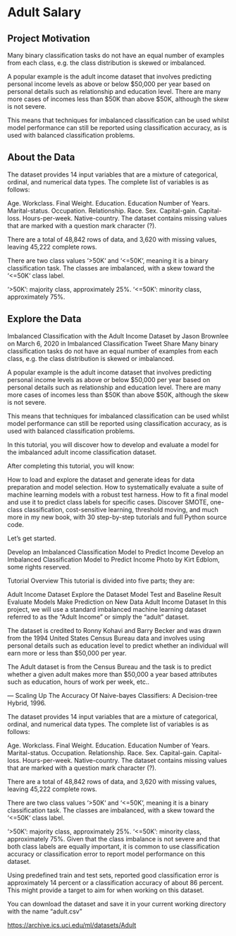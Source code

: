 # Adult Salary 
## Project Motivation
Many binary classification tasks do not have an equal number of examples from each class, e.g. the class distribution is skewed or imbalanced.

A popular example is the adult income dataset that involves predicting personal income levels as above or below $50,000 per year based on personal details such as relationship and education level. There are many more cases of incomes less than $50K than above $50K, although the skew is not severe.

This means that techniques for imbalanced classification can be used whilst model performance can still be reported using classification accuracy, as is used with balanced classification problems.
## About the Data
The dataset provides 14 input variables that are a mixture of categorical, ordinal, and numerical data types. The complete list of variables is as follows:

Age.
Workclass.
Final Weight.
Education.
Education Number of Years.
Marital-status.
Occupation.
Relationship.
Race.
Sex.
Capital-gain.
Capital-loss.
Hours-per-week.
Native-country.
The dataset contains missing values that are marked with a question mark character (?).

There are a total of 48,842 rows of data, and 3,620 with missing values, leaving 45,222 complete rows.

There are two class values ‘>50K‘ and ‘<=50K‘, meaning it is a binary classification task. The classes are imbalanced, with a skew toward the ‘<=50K‘ class label.

‘>50K’: majority class, approximately 25%.
‘<=50K’: minority class, approximately 75%.
## Explore the Data
Imbalanced Classification with the Adult Income Dataset
by Jason Brownlee on March 6, 2020 in Imbalanced Classification
Tweet  Share
Many binary classification tasks do not have an equal number of examples from each class, e.g. the class distribution is skewed or imbalanced.

A popular example is the adult income dataset that involves predicting personal income levels as above or below $50,000 per year based on personal details such as relationship and education level. There are many more cases of incomes less than $50K than above $50K, although the skew is not severe.

This means that techniques for imbalanced classification can be used whilst model performance can still be reported using classification accuracy, as is used with balanced classification problems.

In this tutorial, you will discover how to develop and evaluate a model for the imbalanced adult income classification dataset.

After completing this tutorial, you will know:

How to load and explore the dataset and generate ideas for data preparation and model selection.
How to systematically evaluate a suite of machine learning models with a robust test harness.
How to fit a final model and use it to predict class labels for specific cases.
Discover SMOTE, one-class classification, cost-sensitive learning, threshold moving, and much more in my new book, with 30 step-by-step tutorials and full Python source code.

Let’s get started.

Develop an Imbalanced Classification Model to Predict Income
Develop an Imbalanced Classification Model to Predict Income
Photo by Kirt Edblom, some rights reserved.

Tutorial Overview
This tutorial is divided into five parts; they are:

Adult Income Dataset
Explore the Dataset
Model Test and Baseline Result
Evaluate Models
Make Prediction on New Data
Adult Income Dataset
In this project, we will use a standard imbalanced machine learning dataset referred to as the “Adult Income” or simply the “adult” dataset.

The dataset is credited to Ronny Kohavi and Barry Becker and was drawn from the 1994 United States Census Bureau data and involves using personal details such as education level to predict whether an individual will earn more or less than $50,000 per year.

The Adult dataset is from the Census Bureau and the task is to predict whether a given adult makes more than $50,000 a year based attributes such as education, hours of work per week, etc..

— Scaling Up The Accuracy Of Naive-bayes Classifiers: A Decision-tree Hybrid, 1996.

The dataset provides 14 input variables that are a mixture of categorical, ordinal, and numerical data types. The complete list of variables is as follows:

Age.
Workclass.
Final Weight.
Education.
Education Number of Years.
Marital-status.
Occupation.
Relationship.
Race.
Sex.
Capital-gain.
Capital-loss.
Hours-per-week.
Native-country.
The dataset contains missing values that are marked with a question mark character (?).

There are a total of 48,842 rows of data, and 3,620 with missing values, leaving 45,222 complete rows.

There are two class values ‘>50K‘ and ‘<=50K‘, meaning it is a binary classification task. The classes are imbalanced, with a skew toward the ‘<=50K‘ class label.

‘>50K’: majority class, approximately 25%.
‘<=50K’: minority class, approximately 75%.
Given that the class imbalance is not severe and that both class labels are equally important, it is common to use classification accuracy or classification error to report model performance on this dataset.

Using predefined train and test sets, reported good classification error is approximately 14 percent or a classification accuracy of about 86 percent. This might provide a target to aim for when working on this dataset.

You can download the dataset and save it in your current working directory with the name “adult.csv”

https://archive.ics.uci.edu/ml/datasets/Adult 
